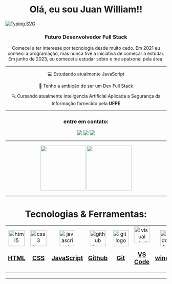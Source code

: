 <h1 align="center">Olá, eu sou Juan William!! </h1>

[![Typing SVG](https://readme-typing-svg.demolab.com?font=Fira+Code&pause=1000&color=6495ED&center=true&vCenter=true&width=1000&lines=ou+pode+me+chamar+de+will)](https://git.io/typing-svg)
<h3 align="center">Futuro Desenvolvedor Full Stack</h3>

<div align="center">Comecei a ter interesse por tecnologia desde muito cedo. Em 2021 eu conheci a programação, mas nunca tive a iniciativa de começar a estudar. Em junho de 2023, eu comecei a estudar sobre e me apaixonei pela área.</div>

**********
<div align="center">
<p>💻 Estudando atualmente JavaScript</p>
<p>💼 Tenho a ambição de ser um Dev Full Stack</p>
<p>🔍 Cursando atualmente Inteligencia Artificial Aplicada a Segurança da Informação fornecido pela <strong>UFPE</strong></p>
</div>

**********

<div align="center"> 
  <h3> entre em contato: </h3>
  <a href="https://instagram.com/iamwil.zn" target="_blank"><img src="https://img.shields.io/badge/-Instagram-%23E4405F?style=for-the-badge&logo=instagram&logoColor=white" target="_blank"></a>
  <a href = "mailto:contatojuanwilliamdasilv@gmail.com"><img src="https://img.shields.io/badge/-Gmail-%23333?style=for-the-badge&logo=gmail&logoColor=white" target="_blank"></a>
  <a href="https://www.linkedin.com/in/juan-william-ab69b0271/" target="_blank"><img src="https://img.shields.io/badge/-LinkedIn-%230077B5?style=for-the-badge&logo=linkedin&logoColor=white" target="_blank"></a> 
</div>

**********

<div align="center">
    <a href="https://github.com/souowill"></a>
    <img height="140em" src="https://github-readme-stats.vercel.app/api?username=souowill&show_icons=true&theme=dark"/>
    <img height="140em" src="https://github-readme-stats.vercel.app/api/top-langs/?username=souowill&layout=compact&langs_count=7&theme=dark"/>
</div>

**********

<h1 align="center">Tecnologias & Ferramentas:</h1>

<table width='600px' align='center'>
  <tr align='center'>
    <td width='60px'>
      <a href='https://www.w3schools.com/html/' target='_blank'>
        <img src='https://cdn.jsdelivr.net/gh/devicons/devicon/icons/html5/html5-original.svg'
        height='50' alt='html5 logo'/>
        <h3>HTML</h3>
      </a>
    </td>
    <td width='60px'>
      <a href='https://www.w3schools.com/css/default.asp' target='_blank'>
        <img src='https://cdn.jsdelivr.net/gh/devicons/devicon/icons/css3/css3-original.svg'
        height='50' alt='css3 logo'>
        <h3>CSS </h3>
      </a>
    </td>
    <td width='60px'>
      <a href='https://www.w3schools.com/js/' target='_blank'>
        <img src='https://cdn.jsdelivr.net/gh/devicons/devicon/icons/javascript/javascript-original.svg'
        height='50' alt='javascript logo'>
        <h3>JavaScript </h3>
      </a>
    </td>
    <td width='60px'>
      <a href='https://github.com/' target='_blank'>
        <img src='https://skillicons.dev/icons?i=github'
        height='50' alt='github logo'>
        <h3>Github </h3>
      </a>
    </td>
    <td width='60px'>
      <a href='https://git-scm.com/' target='_blank'>
        <img src='https://cdn.jsdelivr.net/gh/devicons/devicon/icons/git/git-original.svg'
        height='50' alt='git logo'>
        <h3>Git</h3>
      </a>
    </td>
    <td width='60px'>
      <a href='https://code.visualstudio.com/' target='_blank'>
        <img src="https://cdn.jsdelivr.net/gh/devicons/devicon/icons/vscode/vscode-original.svg" 
        height='50' alt='visual studio code logo'>
        <h3>VS Code</h3>
      </a>
    </td>
    <td width='60px'>
      <a href='https://www.techtudo.com.br/tudo-sobre/windows/' target='_blank'>
        <img src='https://cdn-icons-png.flaticon.com/128/888/888882.png'
        height='50' alt='windows logo'>
        <h3>windows</h3>
      </a>
    </td>
  </tr>
</table>

**********


